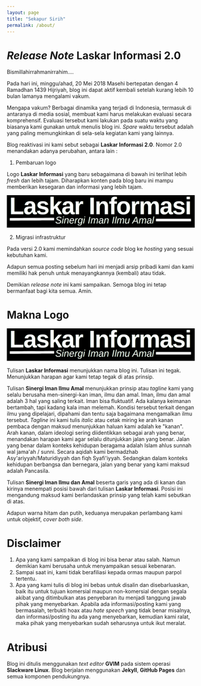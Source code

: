 ```yaml
---
layout: page
title: "Sekapur Sirih"
permalink: /about/
---
```


# _Release Note_ Laskar Informasi 2.0

Bismillahirrahmanirrahim....

Pada hari ini, minggu/ahad, 20 Mei 2018 Masehi bertepatan dengan 4 Ramadhan 1439 Hijriyah, blog ini dapat aktif kembali setelah kurang lebih 10 bulan lamanya mengalami vakum.

Mengapa vakum? Berbagai dinamika yang terjadi di Indonesia, termasuk di antaranya di media sosial, membuat kami harus melakukan evaluasi secara komprehensif. Evaluasi tersebut kami lakukan pada suatu waktu yang biasanya kami gunakan untuk menulis blog ini. _Spare_ waktu tersebut adalah yang paling memungkinkan di sela-sela kegiatan kami yang lainnya. 

Blog reaktivasi ini kami sebut sebagai **Laskar Informasi 2.0**. Nomor 2.0 menandakan adanya perubahan, antara lain :

1. Pembaruan logo

Logo **Laskar Informasi** yang baru sebagaimana di bawah ini terlihat lebih _fresh_ dan lebih tajam. Diharapkan konten pada blog baru ini mampu memberikan kesegaran dan informasi yang lebih tajam.

![](/gambar/logo.png)

2. Migrasi infrastruktur

Pada versi 2.0 kami memindahkan _source code_ blog ke _hosting_ yang sesuai kebutuhan kami.

Adapun semua posting sebelum hari ini menjadi arsip pribadi kami dan kami memiliki hak penuh untuk menayangkannya (kembali) atau tidak.

Demikian _release note_ ini kami sampaikan. Semoga blog ini tetap bermanfaat bagi kita semua. Amin.

# Makna Logo

![](/gambar/logo.png)

Tulisan **Laskar Informasi** menunjukkan nama blog ini. Tulisan ini tegak. Menunjukkan harapan agar kami tetap tegak di atas prinsip.

Tulisan **Sinergi Iman Ilmu Amal** menunjukkan prinsip atau _tagline_ kami yang selalu berusaha men-sinergi-kan iman, ilmu dan amal. Iman, ilmu dan amal adalah 3 hal yang saling terkait. Iman bisa fluktuatif. Ada kalanya keimanan bertambah, tapi kadang kala iman melemah. Kondisi tersebut terkait dengan ilmu yang dipelajari, dipahami dan tentu saja bagaimana mengamalkan ilmu tersebut. _Tagline_ ini kami tulis _italic_ atau cetak miring ke arah kanan pembaca dengan maksud menunjukkan haluan kami adalah ke "kanan". Arah kanan, dalam ideologi sering diidentikkan sebagai arah yang benar, menandakan harapan kami agar selalu ditunjukkan jalan yang benar. Jalan yang benar dalam konteks kehidupan beragama adalah Islam ahlus sunnah wal jama'ah / sunni. Secara aqidah kami bermadzhab Asy'ariyyah/Maturidiyyah dan fiqh Syafi'iyyah. Sedangkan dalam konteks kehidupan berbangsa dan bernegara, jalan yang benar yang kami maksud adalah Pancasila.

Tulisan **Sinergi Iman Ilmu dan Amal** beserta garis yang ada di kanan dan kirinya menempati posisi bawah dari tulisan **Laskar Informasi**. Posisi ini mengandung maksud kami berlandaskan prinsip yang telah kami sebutkan di atas.

Adapun warna hitam dan putih, keduanya merupakan perlambang kami untuk objektif, _cover both side_.

# Disclaimer

1. Apa yang kami sampaikan di blog ini bisa benar atau salah. Namun demikian kami berusaha untuk menyampaikan sesuai kebenaran.
2. Sampai saat ini, kami tidak berafiliasi kepada ormas maupun parpol tertentu.
3. Apa yang kami tulis di blog ini bebas untuk disalin dan disebarluaskan, baik itu untuk tujuan komersial maupun non-komersial dengan segala akibat yang ditimbulkan atas penyebaran itu menjadi tanggung jawab pihak yang menyebarkan. Apabila ada informasi/posting kami yang bermasalah, terbukti hoax atau _hate speech_ yang tidak benar misalnya, dan informasi/posting itu ada yang menyebarkan, kemudian kami ralat, maka pihak yang menyebarkan sudah seharusnya untuk ikut meralat.    

# Atribusi

Blog ini ditulis menggunakan _text editor_ **GVIM** pada sistem operasi **Slackware Linux**. Blog berjalan menggunakan **Jekyll**, **GitHub Pages** dan semua komponen pendukungnya.
